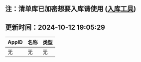 ## 注：清单库已加密想要入库请使用 ([入库工具](https://github.com/BlankTMing/ManifestAutoUpdate/releases))

## 更新时间：2024-10-12 19:05:29
| AppID | 名称 | 类型  |
| :-------------------- | :----------------------------- | :----------- |
| 无 | 无 | 无 |
